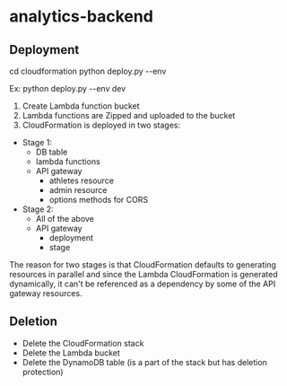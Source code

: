 # analytics-backend


## Deployment
cd cloudformation
python deploy.py --env <your environment here>

Ex: python deploy.py --env dev
1. Create Lambda function bucket
2. Lambda functions are Zipped and uploaded to the bucket
3. CloudFormation is deployed in two stages:
  - Stage 1:
    - DB table
    - lambda functions
    - API gateway
      - athletes resource
      - admin resource
      - options methods for CORS
  - Stage 2:
    - All of the above 
    - API gateway
      - deployment
      - stage

The reason for two stages is that CloudFormation defaults to generating resources in parallel and since the Lambda CloudFormation is generated dynamically, it can't be referenced as a dependency by some of the API gateway resources. 

## Deletion 
- Delete the CloudFormation stack
- Delete the Lambda bucket
- Delete the DynamoDB table (is a part of the stack but has deletion protection)
